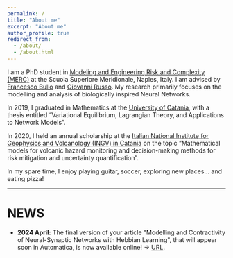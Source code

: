 ```yaml
---
permalink: /
title: "About me"
excerpt: "About me"
author_profile: true
redirect_from: 
  - /about/
  - /about.html
---
```


I am a PhD student in [Modeling and Engineering Risk and Complexity (MERC)](https://www.ssmeridionale.it/it-it/dottorato/rubriche/modeling-and-engineering-risk-and-complexity-merc-3123-1-017870059a030b9af70ed6080d930af0?programma-ospiti-14434#hprogramma-ospiti) at the Scuola Superiore Meridionale, Naples, Italy.
I am advised by [Francesco Bullo](https://me.ucsb.edu/people/francesco-bullo) and [Giovanni Russo](https://sites.google.com/view/giovanni-russo/home?authuser=0). My research primarily focuses on the modelling and analysis of biologically inspired Neural Networks.

In 2019, I graduated in Mathematics at the [University of Catania](https://web.dmi.unict.it), with a thesis entitled “Variational Equilibrium, Lagrangian Theory, and Applications to Network Models”.

In 2020, I held an annual scholarship at the [Italian National Institute for Geophysics and Volcanology (INGV) in Catania](https://www.ct.ingv.it) on the topic “Mathematical models for volcanic hazard monitoring and decision-making methods for risk mitigation and uncertainty quantification”.

In my spare time, I enjoy playing guitar, soccer, exploring new places... and eating pizza!

---

**NEWS**
======
* **2024 April:** The final version of your article "Modelling and Contractivity of Neural-Synaptic Networks with Hebbian Learning", that will appear soon in Automatica, is now available online! &rarr; [URL](https://authors.elsevier.com/a/1is1l1AMvFfKI).
